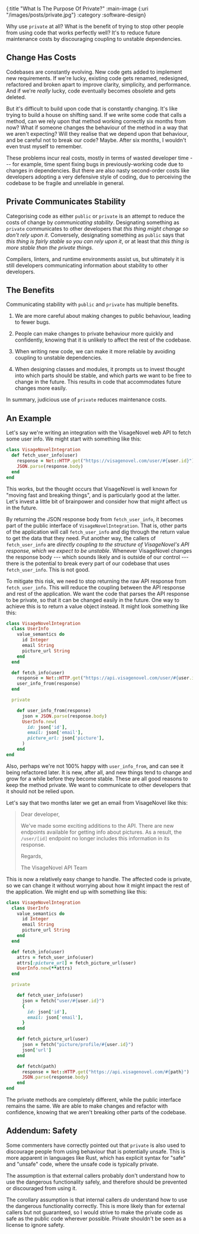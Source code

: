 {:title "What Is The Purpose Of Private?"
 :main-image {:uri "/images/posts/private.jpg"}
 :category :software-design}

Why use `private` at all? What is the benefit of trying to stop other
people from using code that works perfectly well? It's to reduce
future maintenance costs by discouraging coupling to unstable
dependencies.

<!--more-->

## Change Has Costs

Codebases are constantly evolving. New code gets added to implement
new requirements. If we're lucky, existing code gets renamed,
redesigned, refactored and broken apart to improve clarity,
simplicity, and performance. And if we're _really_ lucky, code
eventually becomes obsolete and gets deleted.

But it's difficult to build upon code that is constantly changing. It's
like trying to build a house on shifting sand. If we write some code
that calls a method, can we rely upon that method working correctly
six months from now? What if someone changes the behaviour of the
method in a way that we aren't expecting? Will they realise that we
depend upon that behaviour, and be careful not to break our code?
Maybe. After six months, I wouldn't even trust myself to remember. 

These problems incur real costs, mostly in terms of wasted developer
time --- for example, time spent fixing bugs in previously-working
code due to changes in dependencies. But there are also nasty
second-order costs like developers adopting a very defensive style of
coding, due to perceiving the codebase to be fragile and
unreliable in general.

## Private Communicates Stability

Categorising code as either `public` or `private` is an attempt to
reduce the costs of change by _communicating stability_. Designating
something as `private` communicates to other developers that _this
thing might change so don't rely upon it_. Conversely, designating
something as `public` says that _this thing is fairly stable so you
can rely upon it_, or at least that _this thing is more stable than
the private things_.

Compilers, linters, and runtime environments assist us, but ultimately
it is still developers communicating information about stability to
other developers.

## The Benefits

Communicating stability with `public` and `private` has multiple
benefits.

1. We are more careful about making changes to public behaviour,
   leading to fewer bugs.

1. People can make changes to private behaviour more quickly and
   confidently, knowing that it is unlikely to affect the rest of the
   codebase.

1. When writing new code, we can make it more reliable by avoiding
   coupling to unstable dependencies.

1. When designing classes and modules, it prompts us to invest thought
   into which parts should be stable, and which parts we want to be
   free to change in the future. This results in code that
   accommodates future changes more easily.

In summary, judicious use of `private` reduces maintenance costs.

## An Example

Let's say we're writing an integration with the VisageNovel web API
to fetch some user info. We might start with something like this:

```ruby
class VisageNovelIntegration
  def fetch_user_info(user)
    response = Net::HTTP.get("https://visagenovel.com/user/#{user.id}")
    JSON.parse(response.body)
  end 
end
```

This works, but the thought occurs that VisageNovel is well known for
"moving fast and breaking things", and is particularly good at the
latter. Let's invest a little bit of brainpower and consider how that
might affect us in the future.

By returning the JSON response body from `fetch_user_info`, it becomes
part of the public interface of `VisageNovelIntegration`. That is,
other parts of the application will call `fetch_user_info` and dig
through the return value to get the data that they need. Put another
way, the callers of `fetch_user_info` are _directly coupling to the
structure of VisageNovel's API response, which we expect to be
unstable_. Whenever VisageNovel changes the response body --- which
sounds likely and is outside of our control --- there is the potential
to break every part of our codebase that uses `fetch_user_info`. This
is not good.

To mitigate this risk, we need to stop returning the raw API response
from `fetch_user_info`. This will reduce the coupling between the API
response and rest of the application. We want the code that parses the
API response to be private, so that it can be changed easily in the
future. One way to achieve this is to return a value object instead.
It might look something like this:

```ruby
class VisageNovelIntegration
  class UserInfo
    value_semantics do
      id Integer
      email String
      picture_url String
    end
  end

  def fetch_info(user)
    response = Net::HTTP.get("https://api.visagenovel.com/user/#{user.id}")
    user_info_from(response)
  end

  private

    def user_info_from(response)
      json = JSON.parse(response.body)
      UserInfo.new(
        id: json['id'],
        email: json['email'],
        picture_url: json['picture'],
      )
    end
end
```

Also, perhaps we're not 100% happy with `user_info_from`, and can see
it being refactored later. It is new, after all, and new things tend
to change and grow for a while before they become stable. These are
all good reasons to keep the method private. We want to communicate to
other developers that it should not be relied upon.

Let's say that two months later we get an email from VisageNovel like
this:

> Dear developer,
>
> We've made some exciting additions to the API. There are new
> endpoints available for getting info about pictures. As a result,
> the `/user/[id]` endpoint no longer includes this information in its
> response.
>
> Regards,
>
> The VisageNovel API Team

This is now a relatively easy change to handle. The affected code is
private, so we can change it without worrying about how it might
impact the rest of the application. We might end up with something
like this:

```ruby
class VisageNovelIntegration
  class UserInfo
    value_semantics do
      id Integer
      email String
      picture_url String
    end
  end

  def fetch_info(user)
    attrs = fetch_user_info(user)
    attrs[:picture_url] = fetch_picture_url(user)
    UserInfo.new(**attrs)
  end

  private

    def fetch_user_info(user)
      json = fetch("user/#{user.id}")
      {
        id: json['id'],
        email: json['email'],
      }
    end

    def fetch_picture_url(user)
      json = fetch("picture/profile/#{user.id}")
      json['url']
    end

    def fetch(path)
      response = Net::HTTP.get("https://api.visagenovel.com/#{path}")
      JSON.parse(response.body)
    end
end
```

The private methods are completely different, while the public
interface remains the same. We are able to make changes and refactor
with confidence, knowing that we aren't breaking other parts of the
codebase.

## Addendum: Safety

Some commenters have correctly pointed out that `private` is also used
to discourage people from using behaviour that is potentially unsafe.
This is more apparent in languages like Rust, which has explicit
syntax for "safe" and "unsafe" code, where the unsafe code is
typically private.

The assumption is that external callers probably don't understand how
to use the dangerous functionality safely, and therefore should be
prevented or discouraged from using it.

The corollary assumption is that internal callers _do_ understand how
to use the dangerous functionality correctly. This is more likely than
for external callers but not guaranteed, so I would strive to make the
private code as safe as the public code wherever possible. Private
shouldn't be seen as a license to ignore safety.

